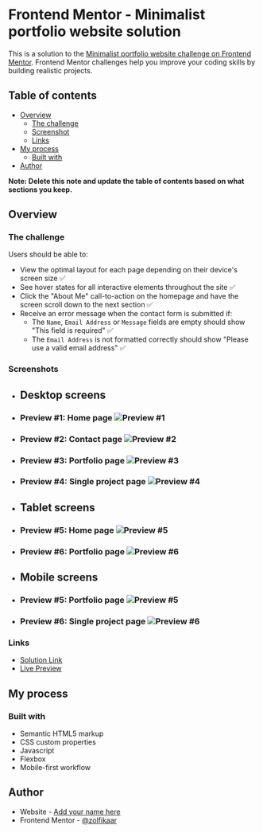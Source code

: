 # Frontend Mentor - Minimalist portfolio website solution

This is a solution to the [Minimalist portfolio website challenge on Frontend Mentor](https://www.frontendmentor.io/challenges/minimalist-portfolio-website-LMy-ZRyiE). Frontend Mentor challenges help you improve your coding skills by building realistic projects.

## Table of contents

- [Overview](#overview)
  - [The challenge](#the-challenge)
  - [Screenshot](#screenshot)
  - [Links](#links)
- [My process](#my-process)
  - [Built with](#built-with)
- [Author](#author)

**Note: Delete this note and update the table of contents based on what sections you keep.**

## Overview

### The challenge

Users should be able to:

- View the optimal layout for each page depending on their device's screen size ✅
- See hover states for all interactive elements throughout the site ✅
- Click the "About Me" call-to-action on the homepage and have the screen scroll down to the next section ✅
- Receive an error message when the contact form is submitted if:
  - The `Name`, `Email Address` or `Message` fields are empty should show "This field is required" ✅
  - The `Email Address` is not formatted correctly should show "Please use a valid email address" ✅

### Screenshots

- ## Desktop screens
- ### Preview #1: Home page ![Preview #1](./screenshots/home%20page%20-%20desktop%20screen.png)
- ### Preview #2: Contact page ![Preview #2](./screenshots/contact%20page%20-%20desktop%20screen.png)
- ### Preview #3: Portfolio page ![Preview #3](./screenshots/portfolio%20page%20-%20desktop%20screen.png)
- ### Preview #4: Single project page ![Preview #4](./screenshots/single%20project%20page%20-%20desktop%20screen.png)

- ## Tablet screens
- ### Preview #5: Home page ![Preview #5](./screenshots/home%20page%20-%20tablet%20screen.png)
- ### Preview #6: Portfolio page ![Preview #6](./screenshots/portfolio%20page%20-%20tabletscreen.png)

- ## Mobile screens
- ### Preview #5: Portfolio page ![Preview #5](./screenshots/Portfolio%20page%20-%20mobile%20screen.png)
- ### Preview #6: Single project page ![Preview #6](./screenshots/single%20project%20page%20-%20mobile%20screen.png)

### Links

- [Solution Link](https://www.frontendmentor.io/solutions/minimalist-portfolio-website-Nr1xv4Djse)
- [Live Preview](https://zolfikaar.github.io/Minimalist-portfolio-website/)

## My process

### Built with

- Semantic HTML5 markup
- CSS custom properties
- Javascript
- Flexbox
- Mobile-first workflow

## Author

- Website - [Add your name here](https://www.your-site.com)
- Frontend Mentor - [@zolfikaar](https://www.frontendmentor.io/profile/zolfikaar)
